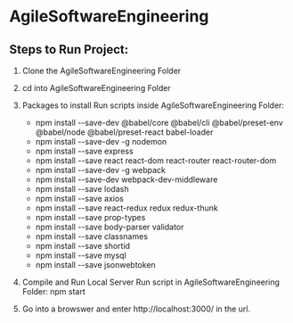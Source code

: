 # AgileSoftwareEngineering

## Steps to Run Project:
1. Clone the AgileSoftwareEngineering Folder
2. cd into AgileSoftwareEngineering Folder

3. Packages to install 
    Run scripts inside AgileSoftwareEngineering Folder:

    * npm install --save-dev @babel/core @babel/cli @babel/preset-env @babel/node @babel/preset-react babel-loader
    * npm install --save-dev -g nodemon
    * npm install --save express
    * npm install --save react react-dom react-router react-router-dom
    * npm install --save-dev -g webpack 
    * npm install --save-dev webpack-dev-middleware
    * npm install --save lodash
    * npm install --save axios
    * npm install --save react-redux redux redux-thunk
    * npm install --save prop-types
    * npm install --save body-parser validator
    * npm install --save classnames
    * npm install --save shortid
    * npm install --save mysql
    * npm install --save jsonwebtoken

4. Compile and Run Local Server
    Run script in AgileSoftwareEngineering Folder:
    npm start

5. Go into a browswer and enter http://localhost:3000/ in the url.
